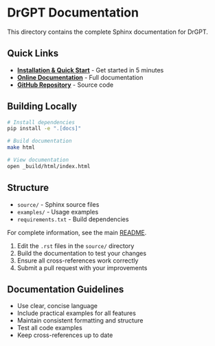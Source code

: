 # DrGPT Documentation

This directory contains the complete Sphinx documentation for DrGPT.

## Quick Links

- **[Installation & Quick Start](../README.md#quick-start)** - Get started in 5 minutes
- **[Online Documentation](https://drgpt.readthedocs.io)** - Full documentation
- **[GitHub Repository](https://github.com/DrDataYE/drgpt)** - Source code

## Building Locally

```bash
# Install dependencies
pip install -e ".[docs]"

# Build documentation
make html

# View documentation
open _build/html/index.html
```

## Structure

- `source/` - Sphinx source files
- `examples/` - Usage examples
- `requirements.txt` - Build dependencies

For complete information, see the main [README](../README.md).

1. Edit the `.rst` files in the `source/` directory
2. Build the documentation to test your changes
3. Ensure all cross-references work correctly
4. Submit a pull request with your improvements

## Documentation Guidelines

- Use clear, concise language
- Include practical examples for all features
- Maintain consistent formatting and structure
- Test all code examples
- Keep cross-references up to date
